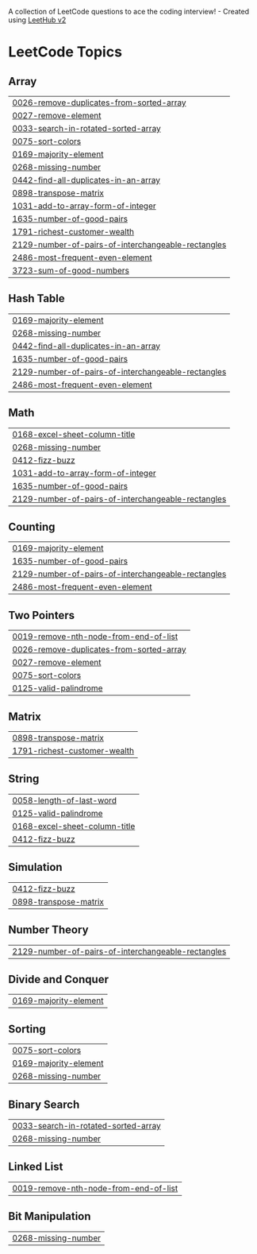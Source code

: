 A collection of LeetCode questions to ace the coding interview! - Created using [LeetHub v2](https://github.com/arunbhardwaj/LeetHub-2.0)
<!---LeetCode Topics Start-->
# LeetCode Topics
## Array
|  |
| ------- |
| [0026-remove-duplicates-from-sorted-array](https://github.com/shubha386/leetcode/tree/master/0026-remove-duplicates-from-sorted-array) |
| [0027-remove-element](https://github.com/shubha386/leetcode/tree/master/0027-remove-element) |
| [0033-search-in-rotated-sorted-array](https://github.com/shubha386/leetcode/tree/master/0033-search-in-rotated-sorted-array) |
| [0075-sort-colors](https://github.com/shubha386/leetcode/tree/master/0075-sort-colors) |
| [0169-majority-element](https://github.com/shubha386/leetcode/tree/master/0169-majority-element) |
| [0268-missing-number](https://github.com/shubha386/leetcode/tree/master/0268-missing-number) |
| [0442-find-all-duplicates-in-an-array](https://github.com/shubha386/leetcode/tree/master/0442-find-all-duplicates-in-an-array) |
| [0898-transpose-matrix](https://github.com/shubha386/leetcode/tree/master/0898-transpose-matrix) |
| [1031-add-to-array-form-of-integer](https://github.com/shubha386/leetcode/tree/master/1031-add-to-array-form-of-integer) |
| [1635-number-of-good-pairs](https://github.com/shubha386/leetcode/tree/master/1635-number-of-good-pairs) |
| [1791-richest-customer-wealth](https://github.com/shubha386/leetcode/tree/master/1791-richest-customer-wealth) |
| [2129-number-of-pairs-of-interchangeable-rectangles](https://github.com/shubha386/leetcode/tree/master/2129-number-of-pairs-of-interchangeable-rectangles) |
| [2486-most-frequent-even-element](https://github.com/shubha386/leetcode/tree/master/2486-most-frequent-even-element) |
| [3723-sum-of-good-numbers](https://github.com/shubha386/leetcode/tree/master/3723-sum-of-good-numbers) |
## Hash Table
|  |
| ------- |
| [0169-majority-element](https://github.com/shubha386/leetcode/tree/master/0169-majority-element) |
| [0268-missing-number](https://github.com/shubha386/leetcode/tree/master/0268-missing-number) |
| [0442-find-all-duplicates-in-an-array](https://github.com/shubha386/leetcode/tree/master/0442-find-all-duplicates-in-an-array) |
| [1635-number-of-good-pairs](https://github.com/shubha386/leetcode/tree/master/1635-number-of-good-pairs) |
| [2129-number-of-pairs-of-interchangeable-rectangles](https://github.com/shubha386/leetcode/tree/master/2129-number-of-pairs-of-interchangeable-rectangles) |
| [2486-most-frequent-even-element](https://github.com/shubha386/leetcode/tree/master/2486-most-frequent-even-element) |
## Math
|  |
| ------- |
| [0168-excel-sheet-column-title](https://github.com/shubha386/leetcode/tree/master/0168-excel-sheet-column-title) |
| [0268-missing-number](https://github.com/shubha386/leetcode/tree/master/0268-missing-number) |
| [0412-fizz-buzz](https://github.com/shubha386/leetcode/tree/master/0412-fizz-buzz) |
| [1031-add-to-array-form-of-integer](https://github.com/shubha386/leetcode/tree/master/1031-add-to-array-form-of-integer) |
| [1635-number-of-good-pairs](https://github.com/shubha386/leetcode/tree/master/1635-number-of-good-pairs) |
| [2129-number-of-pairs-of-interchangeable-rectangles](https://github.com/shubha386/leetcode/tree/master/2129-number-of-pairs-of-interchangeable-rectangles) |
## Counting
|  |
| ------- |
| [0169-majority-element](https://github.com/shubha386/leetcode/tree/master/0169-majority-element) |
| [1635-number-of-good-pairs](https://github.com/shubha386/leetcode/tree/master/1635-number-of-good-pairs) |
| [2129-number-of-pairs-of-interchangeable-rectangles](https://github.com/shubha386/leetcode/tree/master/2129-number-of-pairs-of-interchangeable-rectangles) |
| [2486-most-frequent-even-element](https://github.com/shubha386/leetcode/tree/master/2486-most-frequent-even-element) |
## Two Pointers
|  |
| ------- |
| [0019-remove-nth-node-from-end-of-list](https://github.com/shubha386/leetcode/tree/master/0019-remove-nth-node-from-end-of-list) |
| [0026-remove-duplicates-from-sorted-array](https://github.com/shubha386/leetcode/tree/master/0026-remove-duplicates-from-sorted-array) |
| [0027-remove-element](https://github.com/shubha386/leetcode/tree/master/0027-remove-element) |
| [0075-sort-colors](https://github.com/shubha386/leetcode/tree/master/0075-sort-colors) |
| [0125-valid-palindrome](https://github.com/shubha386/leetcode/tree/master/0125-valid-palindrome) |
## Matrix
|  |
| ------- |
| [0898-transpose-matrix](https://github.com/shubha386/leetcode/tree/master/0898-transpose-matrix) |
| [1791-richest-customer-wealth](https://github.com/shubha386/leetcode/tree/master/1791-richest-customer-wealth) |
## String
|  |
| ------- |
| [0058-length-of-last-word](https://github.com/shubha386/leetcode/tree/master/0058-length-of-last-word) |
| [0125-valid-palindrome](https://github.com/shubha386/leetcode/tree/master/0125-valid-palindrome) |
| [0168-excel-sheet-column-title](https://github.com/shubha386/leetcode/tree/master/0168-excel-sheet-column-title) |
| [0412-fizz-buzz](https://github.com/shubha386/leetcode/tree/master/0412-fizz-buzz) |
## Simulation
|  |
| ------- |
| [0412-fizz-buzz](https://github.com/shubha386/leetcode/tree/master/0412-fizz-buzz) |
| [0898-transpose-matrix](https://github.com/shubha386/leetcode/tree/master/0898-transpose-matrix) |
## Number Theory
|  |
| ------- |
| [2129-number-of-pairs-of-interchangeable-rectangles](https://github.com/shubha386/leetcode/tree/master/2129-number-of-pairs-of-interchangeable-rectangles) |
## Divide and Conquer
|  |
| ------- |
| [0169-majority-element](https://github.com/shubha386/leetcode/tree/master/0169-majority-element) |
## Sorting
|  |
| ------- |
| [0075-sort-colors](https://github.com/shubha386/leetcode/tree/master/0075-sort-colors) |
| [0169-majority-element](https://github.com/shubha386/leetcode/tree/master/0169-majority-element) |
| [0268-missing-number](https://github.com/shubha386/leetcode/tree/master/0268-missing-number) |
## Binary Search
|  |
| ------- |
| [0033-search-in-rotated-sorted-array](https://github.com/shubha386/leetcode/tree/master/0033-search-in-rotated-sorted-array) |
| [0268-missing-number](https://github.com/shubha386/leetcode/tree/master/0268-missing-number) |
## Linked List
|  |
| ------- |
| [0019-remove-nth-node-from-end-of-list](https://github.com/shubha386/leetcode/tree/master/0019-remove-nth-node-from-end-of-list) |
## Bit Manipulation
|  |
| ------- |
| [0268-missing-number](https://github.com/shubha386/leetcode/tree/master/0268-missing-number) |
<!---LeetCode Topics End-->